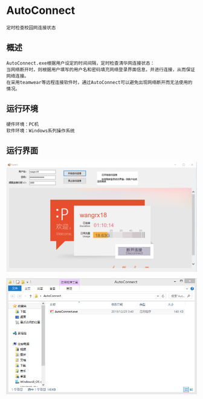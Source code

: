 # AutoConnect
    定时检查校园网连接状态

## 概述

    AutoConnect.exe根据用户设定的时间间隔，定时检查清华网连接状态：  
    当网络断开时，则根据用户填写的用户名和密码填充网络登录界面信息，并进行连接，从而保证网络连接。   
    在采用teamwear等远程连接软件时，通过AutoConnect可以避免出现网络断开而无法使用的情况。
    
## 运行环境

    硬件环境：PC机
    软件环境：Windows系列操作系统
    
## 运行界面

<div align="center">
  <img src=https://github.com/Ron-Wang/AutoConnect/blob/master/Images/%E8%BF%90%E8%A1%8C%E7%95%8C%E9%9D%A2.png>
</div>


![](https://github.com/Ron-Wang/AutoConnect/blob/master/Images/AutoConnect_00.png)
